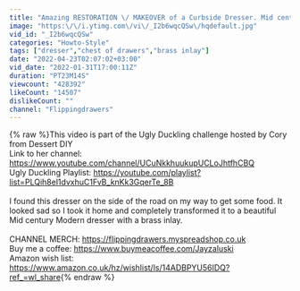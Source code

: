 ```yaml
---
title: "Amazing RESTORATION \/ MAKEOVER of a Curbside Dresser. Mid century modern style with brass inlay"
image: "https:\/\/i.ytimg.com\/vi\/_I2b6wqcQSw\/hqdefault.jpg"
vid_id: "_I2b6wqcQSw"
categories: "Howto-Style"
tags: ["dresser","chest of drawers","brass inlay"]
date: "2022-04-23T02:07:02+03:00"
vid_date: "2022-01-31T17:00:11Z"
duration: "PT23M14S"
viewcount: "428392"
likeCount: "14507"
dislikeCount: ""
channel: "Flippingdrawers"
---
```

{% raw %}This video is part of the Ugly Duckling challenge hosted by Cory from Dessert DIY<br />Link to her channel: <a rel="nofollow" target="blank" href="https://www.youtube.com/channel/UCuNkkhuukupUCLoJhtfhCBQ">https://www.youtube.com/channel/UCuNkkhuukupUCLoJhtfhCBQ</a><br />Ugly Duckling Playlist: <a rel="nofollow" target="blank" href="https://youtube.com/playlist?list=PLQih8el1dvxhuC1FvB_knKk3GqerTe_8B">https://youtube.com/playlist?list=PLQih8el1dvxhuC1FvB_knKk3GqerTe_8B</a><br /><br />I found this dresser on the side of the road on my way to get some food. It looked sad so I took it home and completely transformed it to a beautiful Mid century Modern dresser with a brass inlay. <br /><br />CHANNEL MERCH:  <a rel="nofollow" target="blank" href="https://flippingdrawers.myspreadshop.co.uk">https://flippingdrawers.myspreadshop.co.uk</a><br />Buy me a coffee: <a rel="nofollow" target="blank" href="https://www.buymeacoffee.com/Jayzaluski">https://www.buymeacoffee.com/Jayzaluski</a><br />Amazon wish list: <a rel="nofollow" target="blank" href="https://www.amazon.co.uk/hz/wishlist/ls/14ADBPYU56IDQ?ref_=wl_share">https://www.amazon.co.uk/hz/wishlist/ls/14ADBPYU56IDQ?ref_=wl_share</a>{% endraw %}
